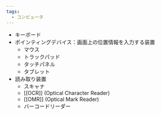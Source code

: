 ```yaml
---
tags:
  - コンピュータ
---
```

- キーボード
- ポインティングデバイス：画面上の位置情報を入力する装置
	- マウス
	- トラックパッド
	- タッチパネル
	- タブレット
- 読み取り装置
	- スキャナ
	- [[OCR]] (Optical Character Reader)
	- [[OMR]] (Optical Mark Reader)
	- バーコードリーダー